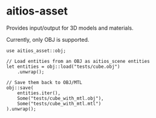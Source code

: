 # aitios-asset
Provides input/output for 3D models and materials.

Currently, only OBJ is supported.

    use aitios_asset::obj;

    // Load entities from an OBJ as aitios_scene entities
    let entities = obj::load("tests/cube.obj")
        .unwrap();

    // Save them back to OBJ/MTL
    obj::save(
        entities.iter(),
        Some("tests/cube_with_mtl.obj"),
        Some("tests/cube_with_mtl.mtl")
    ).unwrap();
